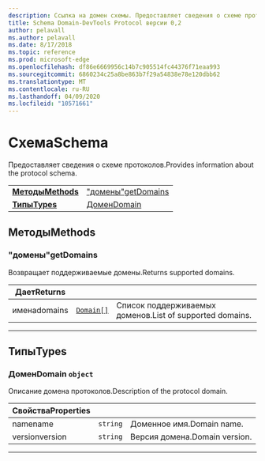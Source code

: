 ```yaml
---
description: Ссылка на домен схемы. Предоставляет сведения о схеме протоколов.
title: Schema Domain-DevTools Protocol версии 0,2
author: pelavall
ms.author: pelavall
ms.date: 8/17/2018
ms.topic: reference
ms.prod: microsoft-edge
ms.openlocfilehash: df86e6669956c14b7c905514fc44376f71eaa993
ms.sourcegitcommit: 6860234c25a8be863b7f29a54838e78e120dbb62
ms.translationtype: MT
ms.contentlocale: ru-RU
ms.lasthandoff: 04/09/2020
ms.locfileid: "10571661"
---
```

# <span data-ttu-id="2e325-104">Схема</span><span class="sxs-lookup"><span data-stu-id="2e325-104">Schema</span></span>
<span data-ttu-id="2e325-105">Предоставляет сведения о схеме протоколов.</span><span class="sxs-lookup"><span data-stu-id="2e325-105">Provides information about the protocol schema.</span></span>

| | |
|-|-|
| [**<span data-ttu-id="2e325-106">Методы</span><span class="sxs-lookup"><span data-stu-id="2e325-106">Methods</span></span>**](#methods) | [<span data-ttu-id="2e325-107">"домены"</span><span class="sxs-lookup"><span data-stu-id="2e325-107">getDomains</span></span>](#getdomains) |
| [**<span data-ttu-id="2e325-108">Типы</span><span class="sxs-lookup"><span data-stu-id="2e325-108">Types</span></span>**](#types) | [<span data-ttu-id="2e325-109">Домен</span><span class="sxs-lookup"><span data-stu-id="2e325-109">Domain</span></span>](#domain) |
## <span data-ttu-id="2e325-110">Методы</span><span class="sxs-lookup"><span data-stu-id="2e325-110">Methods</span></span>

### <span data-ttu-id="2e325-111">"домены"</span><span class="sxs-lookup"><span data-stu-id="2e325-111">getDomains</span></span>
<span data-ttu-id="2e325-112">Возвращает поддерживаемые домены.</span><span class="sxs-lookup"><span data-stu-id="2e325-112">Returns supported domains.</span></span>

<table>
    <thead>
        <tr>
            <th><span data-ttu-id="2e325-113">Дает</span><span class="sxs-lookup"><span data-stu-id="2e325-113">Returns</span></span></th>
            <th></th>
            <th></th>
        </tr>
    </thead>
    <tbody>
        <tr>
            <td><span data-ttu-id="2e325-114">имена</span><span class="sxs-lookup"><span data-stu-id="2e325-114">domains</span></span></td>
            <td><a href="#domain"><code class="flyout">Domain[]</code></a></td>
            <td><span data-ttu-id="2e325-115">Список поддерживаемых доменов.</span><span class="sxs-lookup"><span data-stu-id="2e325-115">List of supported domains.</span></span></td>
        </tr>
    </tbody>
</table>
</p>

---

## <span data-ttu-id="2e325-116">Типы</span><span class="sxs-lookup"><span data-stu-id="2e325-116">Types</span></span>

### <a name="domain"></a> <span data-ttu-id="2e325-117">Домен</span><span class="sxs-lookup"><span data-stu-id="2e325-117">Domain</span></span> `object`

<span data-ttu-id="2e325-118">Описание домена протоколов.</span><span class="sxs-lookup"><span data-stu-id="2e325-118">Description of the protocol domain.</span></span>

<table>
    <thead>
        <tr>
            <th><span data-ttu-id="2e325-119">Свойства</span><span class="sxs-lookup"><span data-stu-id="2e325-119">Properties</span></span></th>
            <th></th>
            <th></th>
        </tr>
    </thead>
    <tbody>
        <tr>
            <td><span data-ttu-id="2e325-120">name</span><span class="sxs-lookup"><span data-stu-id="2e325-120">name</span></span></td>
            <td><code class="flyout">string</code></td>
            <td><span data-ttu-id="2e325-121">Доменное имя.</span><span class="sxs-lookup"><span data-stu-id="2e325-121">Domain name.</span></span></td>
        </tr>
        <tr>
            <td><span data-ttu-id="2e325-122">version</span><span class="sxs-lookup"><span data-stu-id="2e325-122">version</span></span></td>
            <td><code class="flyout">string</code></td>
            <td><span data-ttu-id="2e325-123">Версия домена.</span><span class="sxs-lookup"><span data-stu-id="2e325-123">Domain version.</span></span></td>
        </tr>
    </tbody>
</table>
</p>

---
